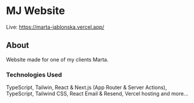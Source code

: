# MJ Website

Live: https://marta-jablonska.vercel.app/

## About

Website made for one of my clients Marta.

### Technologies Used

TypeScript, Tailwin, React & Next.js (App Router & Server Actions), TypeScript, Tailwind CSS, React Email & Resend, Vercel hosting and more...
